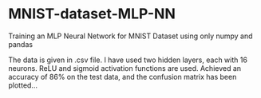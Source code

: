 # MNIST-dataset-MLP-NN
Training an MLP Neural Network for MNIST Dataset using only numpy and pandas


The data is given in .csv file.
I have used two hidden layers, each with 16 neurons. ReLU and sigmoid activation functions are used.
Achieved an accuracy of 86% on the test data, and the confusion matrix has been plotted...
